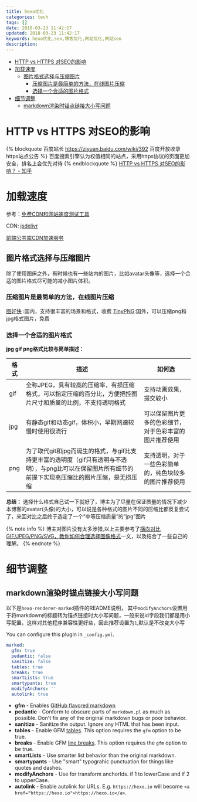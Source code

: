 ```yaml
---
title: hexo优化
categories: tech
tags: []
date: 2018-03-23 11:42:17
updated: 2018-03-23 11:42:17
keywords: hexo优化,seo,博客优化,网站优化,网站seo
description:
---
```


- [HTTP vs HTTPS 对SEO的影响](#http-vs-https-对seo的影响)
- [加载速度](#加载速度)
    - [图片格式选择与压缩图片](#图片格式选择与压缩图片)
        - [压缩图片是最简单的方法，在线图片压缩](#压缩图片是最简单的方法，在线图片压缩)
        - [选择一个合适的图片格式](#选择一个合适的图片格式)
- [细节调整](#细节调整)
    - [markdown渲染时锚点链接大小写问题](#markdown渲染时锚点链接大小写问题)

<!-- more -->

# HTTP vs HTTPS 对SEO的影响

{% blockquote 百度站长 https://ziyuan.baidu.com/wiki/392 百度开放收录https站点公告 %}
百度搜索引擎认为权值相同的站点，采用https协议的页面更加安全，排名上会优先对待
{% endblockquote %}
[HTTP vs HTTPS 对SEO的影响？ - 知乎](https://www.zhihu.com/question/20537944)

# 加载速度

参考：[免费CDN和网站速度测试工具](https://boke112.com/sygjcdnsd)

CDN:
[jsdelivr](https://www.jsdelivr.com/)

[前端公共库CDN加速服务](http://dn-cdnjsnet.qbox.me/)

## 图片格式选择与压缩图片

除了使用图床之外，有时候也有一些站内的图片，比如avatar头像等，选择一个合适的图片格式尽可能的减小图片体积。

### 压缩图片是最简单的方法，在线图片压缩
[图好快](http://www.tuhaokuai.com/image) :国内，支持很丰富的场景和格式，收费
[TinyPNG](https://tinypng.com/):国外，可以压缩png和jpg格式图片，免费

### 选择一个合适的图片格式

**jpg gif png格式比较与简单描述：**

格式 | 描述 | 如何选
---------|----------|---------
 gif | 全称JPEG，具有较高的压缩率，有损压缩格式，可以指定压缩的百分比，方便把控图片尺寸和质量的比例，不支持透明格式| 支持动画效果，提交较小
 jpg | 有静态gif和动态gif，体积小，早期网速较慢时使用很流行| 可以保留图片更多的色彩细节，对于色彩丰富的图片推荐使用
 png | 为了取代git和jpg而诞生的格式，与gif比支持更丰富的透明度（gif只有透明与不透明），与png比可以在保留图片所有细节的前提下实现高压缩比的图片压缩，是无损压缩 |支持透明，对于一些色彩简单的，纯色块较多的图片推荐使用 


**总结：**
选择什么格式自己试一下就好了，博主为了尽量在保证质量的情况下减少本博客的avatar(头像)的大小，可以说是各种格式的图片不同的压缩比都反复尝试了，来回对比之后终于选定了一个“中等压缩质量”的“jpg“图片

{% note info %}
博主对图片没有太多涉猎,以上主要参考了[横向对比GIF/JPEG/PNG/SVG，教你如何合理选择图像格式](http://www.qifeiye.com/%E6%A8%AA%E5%90%91%E5%AF%B9%E6%AF%94gifjpegpngsvg%EF%BC%8C%E6%95%99%E4%BD%A0%E5%A6%82%E4%BD%95%E5%90%88%E7%90%86%E9%80%89%E6%8B%A9%E5%9B%BE%E5%83%8F%E6%A0%BC%E5%BC%8F/)一文，以及结合了一些自己的理解。
{% endnote %}

# 细节调整

## markdown渲染时锚点链接大小写问题

以下是`hexo-renderer-marked`插件的README说明，
其中`modifyAnchors`设置用于将markdown的标题转为锚点链接时大小写问题，一般来说id字段我们都是用小写配置，这样对其他程序兼容性更好些，因此推荐设置为`1`,默认是不改变大小写

You can configure this plugin in `_config.yml`.

``` yaml
marked:
  gfm: true
  pedantic: false
  sanitize: false
  tables: true
  breaks: true
  smartLists: true
  smartypants: true
  modifyAnchors: ''
  autolink: true
```

- **gfm** - Enables [GitHub flavored markdown](https://help.github.com/articles/github-flavored-markdown)
- **pedantic** - Conform to obscure parts of `markdown.pl` as much as possible. Don't fix any of the original markdown bugs or poor behavior.
- **sanitize** - Sanitize the output. Ignore any HTML that has been input.
- **tables** - Enable GFM [tables](https://github.com/adam-p/markdown-here/wiki/Markdown-Cheatsheet#wiki-tables). This option requires the `gfm` option to be true.
- **breaks** - Enable GFM [line breaks](https://help.github.com/articles/github-flavored-markdown#newlines). This option requires the `gfm` option to be true.
- **smartLists** - Use smarter list behavior than the original markdown.
- **smartypants** - Use "smart" typograhic punctuation for things like quotes and dashes.
- **modifyAnchors** - Use for transform anchorIds. if 1 to lowerCase and if 2 to upperCase.
- **autolink** - Enable autolink for URLs. E.g. `https://hexo.io` will become `<a href="https://hexo.io">https://hexo.io</a>`.
